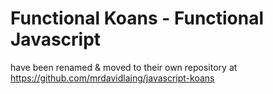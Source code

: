 # Functional Koans - Functional Javascript #

have been renamed & moved to their own repository at https://github.com/mrdavidlaing/javascript-koans 

